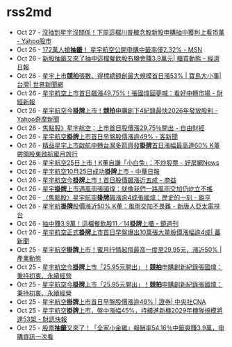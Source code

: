 # rss2md

<!-- rss start -->
- Oct 27 - [沒抽到星宇沒關係！下周這檔川普概念股新股申購抽中獲利上看15萬 - Yahoo股市](https://www.google.com/url?rct=j&sa=t&url=https://tw.stock.yahoo.com/news/%25E6%25B2%2592%25E6%258A%25BD%25E5%2588%25B0%25E6%2598%259F%25E5%25AE%2587%25E6%25B2%2592%25E9%2597%259C%25E4%25BF%2582%25EF%25BC%2581%25E4%25B8%258B%25E5%2591%25A8%25E9%2580%2599%25E6%25AA%2594%25E5%25B7%259D%25E6%2599%25AE%25E6%25A6%2582%25E5%25BF%25B5%25E8%2582%25A1%25E6%2596%25B0%25E8%2582%25A1%25E7%2594%25B3%25E8%25B3%25BC%25E6%258A%25BD%25E4%25B8%25AD%25E7%258D%25B2%25E5%2588%25A9%25E4%25B8%258A%25E7%259C%258B15%25E8%2590%25AC-092559772.html&ct=ga&cd=CAIyIDAyOWU0YTc5M2ViOGJkZDQ6Y29tLnR3OnpoLVRXOlRX&usg=AOvVaw0ZAZTvpg1lmeYbfl0PxA9R)
- Oct 26 - [172萬人搶<b>抽籤</b>！ 星宇航空公開申購中籤率僅2.32% - MSN](https://www.google.com/url?rct=j&sa=t&url=http://www.msn.com/zh-tw/news/other/172%25E8%2590%25AC%25E4%25BA%25BA%25E6%2590%25B6%25E6%258A%25BD%25E7%25B1%25A4-%25E6%2598%259F%25E5%25AE%2587%25E8%2588%25AA%25E7%25A9%25BA%25E5%2585%25AC%25E9%2596%258B%25E7%2594%25B3%25E8%25B3%25BC%25E4%25B8%25AD%25E7%25B1%25A4%25E7%258E%2587%25E5%2583%25852-32/ar-AA1sv6Qt%3Fapiversion%3Dv2%26noservercache%3D1%26domshim%3D1%26renderwebcomponents%3D1%26wcseo%3D1%26batchservertelemetry%3D1%26noservertelemetry%3D1&ct=ga&cd=CAIyIDAyOWU0YTc5M2ViOGJkZDQ6Y29tLnR3OnpoLVRXOlRX&usg=AOvVaw1WiwBwRNLtFIM4A4U4oQ1I)
- Oct 26 - [新股抽籤又來了抽中這檔餐飲股有機會賺3.9萬元| 櫃買動態 - 經濟日報](https://www.google.com/url?rct=j&sa=t&url=https://money.udn.com/money/story/11074/8313905&ct=ga&cd=CAIyIGMyMDFhNDU4NzAzY2ViODg6Y29tLnR3OnpoLVRXOlRX&usg=AOvVaw369C7aimjnfziuX_0HGLJJ)
- Oct 26 - [星宇上市<b>競拍</b>張數、得標總額創最大規模首日漲53% | 寶島大小事| 台灣| 世界新聞網](https://www.google.com/url?rct=j&sa=t&url=https://www.worldjournal.com/wj/story/121221/8317617&ct=ga&cd=CAIyIGMyMDFhNDU4NzAzY2ViODg6Y29tLnR3OnpoLVRXOlRX&usg=AOvVaw2V5UWS7XWTErH30NTQRKa5)
- Oct 26 - [星宇航空上市首日飆漲49.75%！張國煒圓夢喊：看好中轉市場 - 財經新報](https://www.google.com/url?rct=j&sa=t&url=https://finance.technews.tw/2024/10/25/dream-come-true/&ct=ga&cd=CAIyIGMyMDFhNDU4NzAzY2ViODg6Y29tLnR3OnpoLVRXOlRX&usg=AOvVaw2jkDyfKQ56QmOHPA42DPUI)
- Oct 26 - [星宇航空今<b>掛牌</b>上市！<b>競拍</b>申購創下4紀錄最快2026年發放股利 - Yahoo奇摩新聞](https://www.google.com/url?rct=j&sa=t&url=https://tw.news.yahoo.com/%25E6%2598%259F%25E5%25AE%2587%25E8%2588%25AA%25E7%25A9%25BA%25E4%25BB%258A%25E6%258E%259B%25E7%2589%258C%25E4%25B8%258A%25E5%25B8%2582-%25E7%25AB%25B6%25E6%258B%258D%25E7%2594%25B3%25E8%25B3%25BC%25E5%2589%25B5%25E4%25B8%258B4%25E7%25B4%2580%25E9%258C%2584-%25E6%259C%2580%25E5%25BF%25AB2026%25E5%25B9%25B4%25E7%2599%25BC%25E6%2594%25BE%25E8%2582%25A1%25E5%2588%25A9-010800922.html&ct=ga&cd=CAIyIGMyMDFhNDU4NzAzY2ViODg6Y29tLnR3OnpoLVRXOlRX&usg=AOvVaw1QtNBaYybRQRhIswddcXEN)
- Oct 26 - [焦點股》星宇航空：上市首日股價漲29.75％開出 - 自由財經](https://www.google.com/url?rct=j&sa=t&url=https://ec.ltn.com.tw/article/breakingnews/4841568&ct=ga&cd=CAIyIGMyMDFhNDU4NzAzY2ViODg6Y29tLnR3OnpoLVRXOlRX&usg=AOvVaw0V3-ulyvsYraQ5pXTbvxIk)
- Oct 26 - [星宇航空<b>掛牌</b>上市首日早盤股價漲逾49% - 客新聞](https://www.google.com/url?rct=j&sa=t&url=https://hakkanews.tw/2024/10/25/shares-rose-more-than-49-percent-in-early-trading-on-the-first-day-of-the-market/&ct=ga&cd=CAIyIGMyMDFhNDU4NzAzY2ViODg6Y29tLnR3OnpoLVRXOlRX&usg=AOvVaw0aJgSVEDbG7P98XLWXX8DL)
- Oct 26 - [精品星宇上市啟航中轉台灣多箭齊發<b>掛牌</b>首日漲幅最高達60% K董帶領股東啟航蜜月旅行](https://www.google.com/url?rct=j&sa=t&url=https://news.cnyes.com/news/id/5752980&ct=ga&cd=CAIyIGMyMDFhNDU4NzAzY2ViODg6Y29tLnR3OnpoLVRXOlRX&usg=AOvVaw3Fe2fg0uuOTAjCUjtjqYYa)
- Oct 26 - [星宇航空25日上市！K董自謙「小白兔」：不炒股票 - 好房網News](https://www.google.com/url?rct=j&sa=t&url=https://news.housefun.com.tw/news/article/205157442258.html&ct=ga&cd=CAIyIGMyMDFhNDU4NzAzY2ViODg6Y29tLnR3OnpoLVRXOlRX&usg=AOvVaw1qpT7unUMzf4KhGDib9Y0C)
- Oct 26 - [星宇航空10月25日成功<b>掛牌</b>上市 - 中華日報](https://www.google.com/url?rct=j&sa=t&url=https://www.cdns.com.tw/articles/1106248&ct=ga&cd=CAIyIGMyMDFhNDU4NzAzY2ViODg6Y29tLnR3OnpoLVRXOlRX&usg=AOvVaw3I_SGZhVHVymT26V0QzjAe)
- Oct 26 - [星宇航空今<b>掛牌</b>上市！首日股價飆漲近五成 - 商益](https://www.google.com/url?rct=j&sa=t&url=https://www.businessyee.com/article/4792-starlux-ipo-first-day&ct=ga&cd=CAIyIGMyMDFhNDU4NzAzY2ViODg6Y29tLnR3OnpoLVRXOlRX&usg=AOvVaw19UKd9Wt1hYxaUlR5L2LTA)
- Oct 26 - [星宇<b>掛牌</b>上市遇風雨張國煒：就像我們一路風雨交加仍屹立不搖](https://www.google.com/url?rct=j&sa=t&url=https://www.nownews.com/news/6563103&ct=ga&cd=CAIyIGMyMDFhNDU4NzAzY2ViODg6Y29tLnR3OnpoLVRXOlRX&usg=AOvVaw0SQ6mCSu1-A_f0DhtGXThc)
- Oct 26 - [〈焦點股〉星宇航空<b>掛牌</b>飆漲逾4成張國煒：歷史的一刻 - 鉅亨](https://www.google.com/url?rct=j&sa=t&url=https://news.cnyes.com/news/id/5752547&ct=ga&cd=CAIyIGMyMDFhNDU4NzAzY2ViODg6Y29tLnR3OnpoLVRXOlRX&usg=AOvVaw27mz766_wz3Umy7I6oHXUg)
- Oct 26 - [星宇航<b>掛牌</b>股價漲近50% K董：風雨交加不畏難 - 新唐人亞太電視台](https://www.google.com/url?rct=j&sa=t&url=https://www.ntdtv.com.tw/b5/20241025/video/399293.html%3F%25E6%2598%259F%25E5%25AE%2587%25E8%2588%25AA%25E6%258E%259B%25E7%2589%258C%25E8%2582%25A1%25E5%2583%25B9%25E6%25BC%25B2%25E8%25BF%259150%2525%2520K%25E8%2591%25A3%25EF%25BC%259A%25E9%25A2%25A8%25E9%259B%25A8%25E4%25BA%25A4%25E5%258A%25A0%25E4%25B8%258D%25E7%2595%258F%25E9%259B%25A3&ct=ga&cd=CAIyIGMyMDFhNDU4NzAzY2ViODg6Y29tLnR3OnpoLVRXOlRX&usg=AOvVaw1pRtBxcLRWM-P8sF6ogMfN)
- Oct 26 - [抽中賺3.9萬！這檔餐飲股11／14<b>掛牌</b>上櫃 - 鏡週刊](https://www.google.com/url?rct=j&sa=t&url=https://www.mirrormedia.mg/external/setn_1553470&ct=ga&cd=CAIyIGMyMDFhNDU4NzAzY2ViODg6Y29tLnR3OnpoLVRXOlRX&usg=AOvVaw2GuDJkoOifevQgpT1REu1n)
- Oct 26 - [星宇航空正式<b>掛牌</b>上市首日早盤爆出10萬張大量股價漲幅逾4成| 蕃新聞](https://www.google.com/url?rct=j&sa=t&url=https://n.yam.com/Article/20241025186497&ct=ga&cd=CAIyIGMyMDFhNDU4NzAzY2ViODg6Y29tLnR3OnpoLVRXOlRX&usg=AOvVaw0tgYTl7OY6r5C6D7TM5iGI)
- Oct 25 - [星宇航空<b>掛牌</b>上市！蜜月行情起飛最高一度至29.95元、漲近50% | 產業動態](https://www.google.com/url?rct=j&sa=t&url=https://www.nownews.com/news/6563079&ct=ga&cd=CAIyIGMyMDFhNDU4NzAzY2ViODg6Y29tLnR3OnpoLVRXOlRX&usg=AOvVaw17FxgSB1-l-KQ-dA4fQBhh)
- Oct 25 - [星宇航空今<b>掛牌</b>上市「25.95元開出」！<b>競拍</b>申購創新紀錄張國煒：秉持初衷、永續經營](https://www.google.com/url?rct=j&sa=t&url=https://www.ctwant.com/article/371699/&ct=ga&cd=CAIyIGMyMDFhNDU4NzAzY2ViODg6Y29tLnR3OnpoLVRXOlRX&usg=AOvVaw2wQwZUfOendrPaPx3KG-wP)
- Oct 25 - [星宇航空今<b>掛牌</b>上市「25.95元開出」！<b>競拍</b>申購創新紀錄張國煒：秉持初衷、永續經營](https://www.google.com/url?rct=j&sa=t&url=https://today.line.me/tw/v2/article/5yjaPPx&ct=ga&cd=CAIyIGMyMDFhNDU4NzAzY2ViODg6Y29tLnR3OnpoLVRXOlRX&usg=AOvVaw0k-VlI1hPkJrIwFzuPcW1i)
- Oct 25 - [星宇航空<b>掛牌</b>上市首日早盤股價漲逾49% | 證券| 中央社CNA](https://www.google.com/url?rct=j&sa=t&url=https://www.cna.com.tw/news/afe/202410250040.aspx&ct=ga&cd=CAIyIGMyMDFhNDU4NzAzY2ViODg6Y29tLnR3OnpoLVRXOlRX&usg=AOvVaw2D0lQHuF-K0NAdz35TeTRE)
- Oct 25 - [星宇航空<b>掛牌</b>上市，盤中漲幅45%，持續進新機2029年機隊規模將達53架 - 財訊快報](https://www.google.com/url?rct=j&sa=t&url=http://www.investor.com.tw/onlineNews/NewsContent.asp%3FarticleNo%3D14202410250060&ct=ga&cd=CAIyIGMyMDFhNDU4NzAzY2ViODg6Y29tLnR3OnpoLVRXOlRX&usg=AOvVaw3EsaMfe7Wz121_uF5RtFqU)
- Oct 25 - [股票<b>抽籤</b>又來了！「全家小金雞」報酬率54.16％中籤爽賺3.9萬，申購資訊一次看](https://www.google.com/url?rct=j&sa=t&url=https://today.line.me/tw/v2/article/XY3DzGQ&ct=ga&cd=CAIyIDAyOWU0YTc5M2ViOGJkZDQ6Y29tLnR3OnpoLVRXOlRX&usg=AOvVaw30JGNE2Nw-5UCu1bAJlcBw)
<!-- rss end -->
